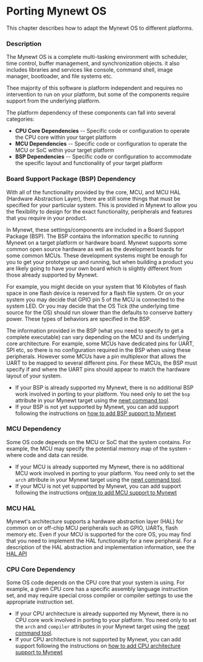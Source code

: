 # Porting Mynewt OS

This chapter describes how to adapt the Mynewt OS to different platforms. 

### Description

The Mynewt OS is a complete multi-tasking environment with scheduler, time 
control, buffer management, and synchronization objects. it also includes 
libraries and services like console, command shell, image manager, 
bootloader, and file systems etc.

Thee majority of this software is platform independent and requires no
intervention to run on your platform, but some of the components require 
support from the underlying platform. 

The platform dependency of these components can fall into several categories:

* **CPU Core Dependencies** -- Specific code or 
configuration to operate the CPU core within your target platform
* **MCU Dependencies** -- Specific code or configuration to operate the MCU or 
SoC within your target platform
* **BSP Dependencies** -- Specific code or configuration to accommodate the 
specific layout and functionality of your target platform 

### Board Support Package (BSP) Dependency

With all of the functionality provided by the core, MCU, and MCU HAL (Hardware Abstraction Layer), there are still some things that must be specified for your particular system. This 
is provided in Mynewt to allow you the flexibility to design for the exact
functionality, peripherals and features that you require in your product.  

In Mynewt, these settings/components are included in a Board Support Package 
(BSP).  The BSP contains the information specific to running Mynewt on a target 
platform or hardware board.  Mynewt supports some common open source hardware as well
as the development boards for some common MCUs.  These development systems
might be enough for you to get your prototype up and running, but when building
a product you are likely going to have your own board which is slightly different
from those already supported by Mynewt.

For example, you might decide on your system that 16 Kilobytes of flash space
in one flash device is reserved for a flash file system.  Or on your system 
you may decide that GPIO pin 5 of the MCU is connected to the system LED. Or
you may decide that the OS Tick (the underlying time source for the OS) should
run slower than the defaults to conserve battery power.  These types of 
behaviors are specified in the BSP.  

The information provided in the BSP (what you need to specify to get a 
complete executable) can vary depending on the MCU and its underlying core
architecture.  For example, some MCUs have dedicated pins for UART, SPI etc,
so there is no configuration required in the BSP when using these peripherals.
However some MCUs have a pin multiplexor that allows the UART to be mapped to
several different pins.  For these MCUs, the BSP must specify if and where
the UART pins should appear to match the hardware layout of your system.

* If your BSP is already supported my Mynewt, there is no additional BSP work involved in porting to your platform.  You need only to set the `bsp` attribute in your Mynewt target using the [newt command tool](../../../../newt/newt_intro). 
* If your BSP is not yet supported by Mynewt, you can add support following the instructions on [how to add BSP support to Mynewt](port_bsp.md)

### MCU Dependency

Some OS code depends on the MCU or SoC that the system contains. For example, the MCU may specify the potential memory map of the system - where code and data can reside.

* If your MCU is already supported my Mynewt, there is no additional MCU work involved in porting to your platform.  You need only to set the `arch` attribute in your Mynewt target using the [newt command tool](../../../../newt/newt_intro). 
* If your MCU is not yet supported by Mynewt, you can add support following the instructions on[how to add MCU support to Mynewt](port_mcu.md)


### MCU HAL

Mynewt's architecture supports a hardware abstraction layer (HAL) for common on or off-chip MCU peripherals such as GPIO, UARTs, flash memory etc.  Even if your MCU is supported for the core OS, you may find that you need to implement the HAL functionality for a new peripheral.   For a description of the HAL abstraction and implementation information,
see the [HAL API](../../modules/hal/hal.md)

### CPU Core Dependency

Some OS code depends on the CPU core that your system is using.  For example, a given CPU core has a specific assembly language instruction set, and may require special cross compiler or compiler settings to use the appropriate instruction set.  

* If your CPU architecture is already supported my Mynewt, there is no CPU core work involved in porting to your platform.  You need only to set the  `arch` and `compiler` attributes in your Mynewt target using the [newt command tool](../../../../newt/newt_intro). 
* If your CPU architecture is not supported by Mynewt, you can add support following the instructions on [how to add CPU architecture support to Mynewt](port_cpu.md)

